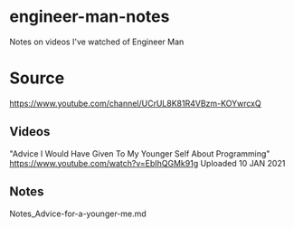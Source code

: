 # engineer-man-notes
 Notes on videos I've watched of Engineer Man

# Source
https://www.youtube.com/channel/UCrUL8K81R4VBzm-KOYwrcxQ

## Videos
"Advice I Would Have Given To My Younger Self About Programming"
https://www.youtube.com/watch?v=EbIhQGMk91g
Uploaded 10 JAN 2021

## Notes
Notes_Advice-for-a-younger-me.md
